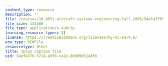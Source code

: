 ```yaml
---
content_type: resource
description: ''
file: /courses/16-885j-aircraft-systems-engineering-fall-2005/54ef43705718a9f8ca1e80909b524df8_Fo8v7juSgRw.srt
file_size: 134368
file_type: application/x-subrip
learning_resource_types: []
license: https://creativecommons.org/licenses/by-nc-sa/4.0/
ocw_type: OCWFile
resourcetype: Other
title: 3play caption file
uid: 54ef4370-5718-a9f8-ca1e-80909b524df8
---
```


